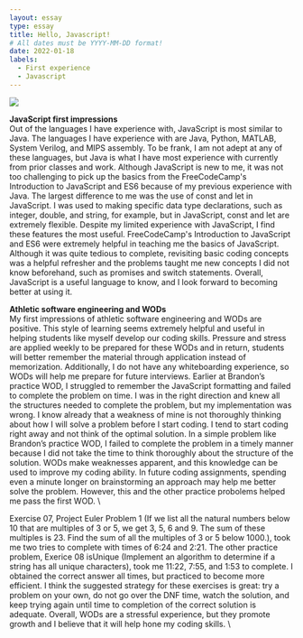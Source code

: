 ```yaml
---
layout: essay
type: essay
title: Hello, Javascript!
# All dates must be YYYY-MM-DD format!
date: 2022-01-18
labels:
  - First experience
  - Javascript
---
```


<img class="ui medium image" src="https://logos-download.com/wp-content/uploads/2019/01/JavaScript_Logo.png">

**JavaScript first impressions** \
Out of the languages I have experience with, JavaScript is most similar to Java. The languages I have experience with are Java, Python, MATLAB, System Verilog, and MIPS assembly. To be frank, I am not adept at any of these languages, but Java is what I have most experience with currently from prior classes and work. Although JavaScript is new to me, it was not too challenging to pick up the basics from the FreeCodeCamp's Introduction to JavaScript and ES6 because of my previous experience with Java. The largest difference to me was the use of const and let in JavaScript. I was used to making specific data type declarations, such as integer, double, and string, for example, but in JavaScript, const and let are extremely flexible. Despite my limited experience with JavaScript, I find these features the most useful. FreeCodeCamp's Introduction to JavaScript and ES6 were extremely helpful in teaching me the basics of JavaScript. Although it was quite tedious to complete, revisiting basic coding concepts was a helpful refresher and the problems taught me new concepts I did not know beforehand, such as promises and switch statements. Overall, JavaScript is a useful language to know, and I look forward to becoming better at using it.

**Athletic software engineering and WODs** \
My first impressions of athletic software engineering and WODs are positive. This style of learning seems extremely helpful and useful in helping students like myself develop our coding skills. Pressure and stress are applied weekly to be prepared for these WODs and in return, students will better remember the material through application instead of memorization. Additionally, I do not have any whiteboarding experience, so WODs will help me prepare for future interviews. Earlier at Brandon’s practice WOD, I struggled to remember the JavaScript formatting and failed to complete the problem on time. I was in the right direction and knew all the structures needed to complete the problem, but my implementation was wrong. I know already that a weakness of mine is not thoroughly thinking about how I will solve a problem before I start coding. I tend to start coding right away and not think of the optimal solution. In a simple problem like Brandon’s practice WOD, I failed to complete the problem in a timely manner because I did not take the time to think thoroughly about the structure of the solution. WODs make weaknesses apparent, and this knowledge can be used to improve my coding ability. In future coding assignments, spending even a minute longer on brainstorming an approach may help me better solve the problem. However, this and the other practice probolems helped me pass the first WOD. \

Exercise 07, Project Euler Problem 1 (If we list all the natural numbers below 10 that are multiples of 3 or 5, we get 3, 5, 6 and 9. The sum of these multiples is 23. Find the sum of all the multiples of 3 or 5 below 1000.), took me two tries to complete with times of 6:24 and 2:21. The other practice problem, Exerice 08 isUnique (Implement an algorithm to determine if a string has all unique characters), took me 11:22, 7:55, and 1:53 to complete. I obtained the correct answer all times, but practiced to become more efficient. I think the suggested strategy for these exercises is great: try a problem on your own, do not go over the DNF time, watch the solution, and keep trying again until time to completion of the correct solution is adequate. Overall, WODs are a stressful experience, but they promote growth and I believe that it will help hone my coding skills. \



